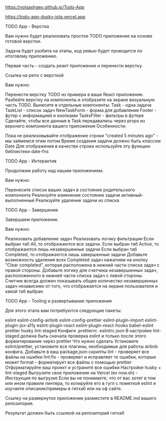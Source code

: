 https://volsashgeo.github.io/Todo-App

https://todo-app-dusky-iota.vercel.app

TODO App - Верстка

Вам нужно будет реализовать простое TODO приложение на основе готовой верстки.

Задача будет разбита на этапы, код ревью будет проводится по итоговому приложению.

Первая часть - создать реакт приложение и перенести верстку.

Ссылка на репо с версткой

Вам нужно:

Перенести верстку TODO из примера в ваше React приложение.
Разбейте верстку на компоненты и отобразите на экране визуальную часть TODO. Вынесите в отдельные компоненты:
Task - одна задача
TaskList - список задач
NewTaskForm - форма для добавления
Footer - футер с информацией и кнопками
TasksFilter - фильтры в футере
Сделайте, чтобы все данные в Task передавались через props из верхнего компонента вашего приложения
Особенности:

Пока не реализовывайте отображение строки "created 5 minutes ago" - мы займемся этим потом
Время создания задачи должно быть классом Date
Для отображения в качестве строки используйте эту функцию библиотеки date-fns

TODO App - Интерактив

Продолжим работу над нашим приложением.

Вам нужно:

Перенесите список ваших задач в состояние родительского компонента
Реализуйте изменение состояние задачи активный-выполненный
Реализуйте удаление задачи из списка

TODO App - Завершение

Завершаем приложение.

Вам нужно:

Реализовать добавление задач
Реализовать логику фильтрации
Если выбран таб All, то отображаются все задачи.
Если выбран таб Active, то отображаются лишь незавершенные задачи
Если выбран таб Completed, то отображаются лишь завершенные задачи
Добавьте возможность удаления всех Completed задач нажатием на кнопку "Clear completed", которая расположена в нижней части списка задач с правой стороны.
Добавьте логику для счетчика незавершенных задач, расположенного в нижней части списка задач с левой стороны. Счетчик всегда должен показывать общее количество незавершенных задач независимо от того, что отображается на экране пользователя и какой таб выбран.

TODO App - Tooling и развертывание приложения

Для этого этапа вам потребуются следующие пакеты:

eslint
eslint-config-airbnb
eslint-config-prettier
eslint-plugin-import
eslint-plugin-jsx-a11y
eslint-plugin-react
eslint-plugin-react-hooks
babel-eslint
prettier
husky
lint-staged
Конфиги
.prettierrc
.eslintrc.json
В настройке lint-staged должна быть сначала проверка eslint и только после этого форматирование через prettier
Что нужно сделать
Установите eslint/prettier, установите все плагины, необходимые для работы airbnb конфига.
Добавьте в ваш package.json скрипты
lint - проверяет все файлы на ошибки
lint:fix - проверяет и исправляет те ошибки, которые может
format - форматирует все файлы с помощью prettier
Отформатируйте ваш проект и устраните все ошибки
Настройке husky + lint-staged
Выгрузите свое приложение на Vercel (ex now.sh) - Инструкция по выгрузке
Если вы не понимаете, что от вас хотят в том или ином правиле линтера, то копируйте его в гугл с пометкой eslint и изучаете описание/примеры в гитхаб или на оф сайте.

Ссылку на развернутое приложение разместите в README.md вашего репозитория.

Результат должен быть ссылкой на репозиторий гитхаб
